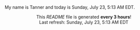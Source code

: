 My name is Tanner and today is Sunday, July 23, 5:13 AM EDT.

<p align="center">This <i>README</i> file is generated <b>every 3 hours</b>!</br>Last refresh: Sunday, July 23, 5:13 AM EDT<br /></p>
